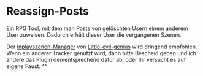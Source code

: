 # Reassign-Posts
Ein RPG Tool, mit dem man Posts von gelöschten Usern einem anderem User zuweisen. Dadurch erhält dieser User die vergangenen Szenen.

Der <a href="https://github.com/little-evil-genius/Inplayszenen-Manager">Inplayszenen-Manager</a> von <a href="https://github.com/little-evil-genius">Little-evil-genius</a> wird dringend empfohlen. Wenn ein anderer Tracker genutzt wird, dann bitte Bescheid geben und ich ändere das Plugin dementsprechend dafür ab, oder ihr versucht es auf eigene Faust. ^^
